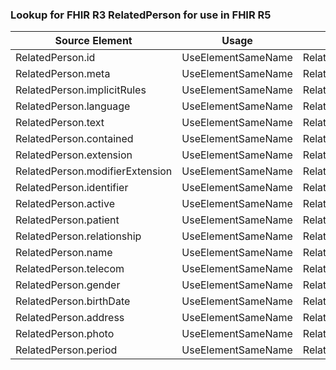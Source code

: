 ### Lookup for FHIR R3 RelatedPerson for use in FHIR R5

| Source Element | Usage | Target |
| -------------- | ----- | ------ |
| RelatedPerson.id | UseElementSameName | RelatedPerson.id |
| RelatedPerson.meta | UseElementSameName | RelatedPerson.meta |
| RelatedPerson.implicitRules | UseElementSameName | RelatedPerson.implicitRules |
| RelatedPerson.language | UseElementSameName | RelatedPerson.language |
| RelatedPerson.text | UseElementSameName | RelatedPerson.text |
| RelatedPerson.contained | UseElementSameName | RelatedPerson.contained |
| RelatedPerson.extension | UseElementSameName | RelatedPerson.extension |
| RelatedPerson.modifierExtension | UseElementSameName | RelatedPerson.modifierExtension |
| RelatedPerson.identifier | UseElementSameName | RelatedPerson.identifier |
| RelatedPerson.active | UseElementSameName | RelatedPerson.active |
| RelatedPerson.patient | UseElementSameName | RelatedPerson.patient |
| RelatedPerson.relationship | UseElementSameName | RelatedPerson.relationship |
| RelatedPerson.name | UseElementSameName | RelatedPerson.name |
| RelatedPerson.telecom | UseElementSameName | RelatedPerson.telecom |
| RelatedPerson.gender | UseElementSameName | RelatedPerson.gender |
| RelatedPerson.birthDate | UseElementSameName | RelatedPerson.birthDate |
| RelatedPerson.address | UseElementSameName | RelatedPerson.address |
| RelatedPerson.photo | UseElementSameName | RelatedPerson.photo |
| RelatedPerson.period | UseElementSameName | RelatedPerson.period |
